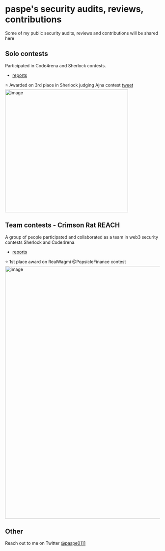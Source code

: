 # paspe's security audits, reviews, contributions

Some of my public security audits, reviews and contributions will be shared here

## Solo contests 
Participated in Code4rena and Sherlock contests. 
* [reports](solo.contests)


⭐   Awarded on 3rd place in Sherlock judging Ajna contest [tweet](https://twitter.com/paspe0111/status/1626867246587838464) 
<img width="400" alt="image" src="https://github.com/petya0111/audits/assets/13080328/1501806f-4a3d-4387-b67f-ccde9a1bb7ab">

## Team contests  - Crimson Rat REACH 
 A group of people participated and collaborated as a team in web3 security contests Sherlock and Code4rena.
* [reports](team.contests)


 ⭐   1st place award on RealWagmi @PopsicleFinance contest 
 <img width="822" alt="image" src="https://github.com/petya0111/audits/assets/13080328/a94f99ec-4a5c-4cd5-8b85-8586e29d601c">


## Other

Reach out to me on Twitter [@paspe0111](https://twitter.com/paspe0111)
